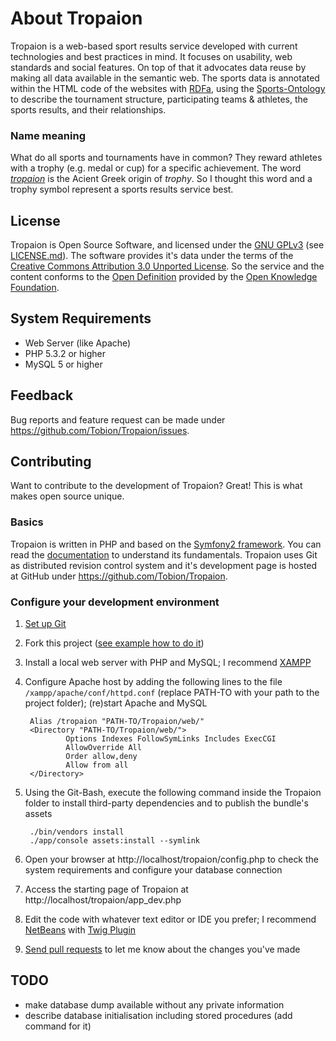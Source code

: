 About Tropaion
==============
Tropaion is a web-based sport results service developed with current technologies
and best practices in mind. It focuses on usability, web standards and social features.
On top of that it advocates data reuse by making all data available in the semantic web.
The sports data is annotated within the HTML code of the websites 
with [RDFa](http://en.wikipedia.org/wiki/RDFa), using 
the [Sports-Ontology](https://github.com/Tobion/Sports-Ontology) to describe the tournament structure, 
participating teams & athletes, the sports results, and their relationships.

### Name meaning
What do all sports and tournaments have in common? They reward athletes with a trophy (e.g. medal or cup) 
for a specific achievement. The word [*tropaion*](http://en.wikipedia.org/wiki/Tropaion) is the Acient Greek
origin of *trophy*. So I thought this word and a trophy symbol represent a sports results service best.

License
-------
Tropaion is Open Source Software, and licensed under the [GNU GPLv3](http://www.gnu.org/licenses/gpl.html) 
(see [LICENSE.md](https://github.com/Tobion/Tropaion/blob/master/LICENSE.md)). 
The software provides it's data under the terms of the 
[Creative Commons Attribution 3.0 Unported License](http://creativecommons.org/licenses/by/3.0/).
So the service and the content conforms to the [Open Definition](http://opendefinition.org/) 
provided by the [Open Knowledge Foundation](http://okfn.org/).

System Requirements
-------------------
- Web Server (like Apache)
- PHP 5.3.2 or higher
- MySQL 5 or higher

Feedback
--------
Bug reports and feature request can be made under <https://github.com/Tobion/Tropaion/issues>.

Contributing
------------
Want to contribute to the development of Tropaion? Great! This is what makes open source
unique. 

### Basics
Tropaion is written in PHP and based on the [Symfony2 framework](http://symfony.com). 
You can read the [documentation](http://symfony.com/doc/current/) to understand its fundamentals. 
Tropaion uses Git as distributed revision control system and it's development page
is hosted at GitHub under <https://github.com/Tobion/Tropaion>.

### Configure your development environment
1. [Set up Git](http://help.github.com/set-up-git-redirect)
2. Fork this project ([see example how to do it](http://help.github.com/fork-a-repo/))
3. Install a local web server with PHP and MySQL; I recommend [XAMPP](http://www.apachefriends.org/)
4. Configure Apache host by adding the following lines to the file `/xampp/apache/conf/httpd.conf`
	(replace PATH-TO with your path to the project folder); (re)start Apache and MySQL

		Alias /tropaion "PATH-TO/Tropaion/web/"
		<Directory "PATH-TO/Tropaion/web/">
				Options Indexes FollowSymLinks Includes ExecCGI
				AllowOverride All
				Order allow,deny
				Allow from all
		</Directory>

5. Using the Git-Bash, execute the following command inside the Tropaion folder to
	install third-party dependencies and to publish the bundle's assets 

		./bin/vendors install
		./app/console assets:install --symlink

6. Open your browser at http://localhost/tropaion/config.php to check the system requirements
	and configure your database connection
7. Access the starting page of Tropaion at http://localhost/tropaion/app_dev.php
8. Edit the code with whatever text editor or IDE you prefer; 
	I recommend [NetBeans](http://netbeans.org) 
	with [Twig Plugin](http://plugins.netbeans.org/plugin/37069/php-twig)
9. [Send pull requests](http://help.github.com/send-pull-requests/) to let me 
	know about the changes you've made

TODO
----
- make database dump available without any private information
- describe database initialisation including stored procedures (add command for it)